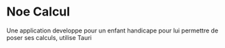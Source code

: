 # Noe Calcul

Une application developpe pour un enfant handicape pour lui permettre de poser ses calculs, utilise Tauri
